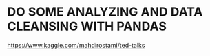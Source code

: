 # DO SOME ANALYZING AND DATA CLEANSING WITH PANDAS 
<a href='https://www.kaggle.com/mahdirostami/ted-talks'>https://www.kaggle.com/mahdirostami/ted-talks</a>
